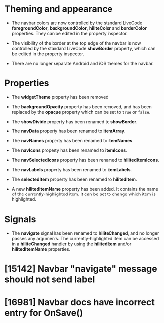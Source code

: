 # Theming and appearance

* The navbar colors are now controlled by the standard LiveCode
  **foregroundColor**, **backgroundColor**, **hiliteColor** and **borderColor**
  properties.  They can be edited in the property inspector.

* The visibility of the border at the top edge of the navbar is now
  controlled by the standard LiveCode **showBorder** property, which can be
  edited in the property inspector.

* There are no longer separate Android and iOS themes for the navbar.

# Properties

* The **widgetTheme** property has been removed.

* The **backgroundOpacity** property has been removed, and has been replaced by
  the **opaque** property which can be set to `true` or `false`.

* The **showDivide** property has been renamed to **showBorder**.

* The **navData** property has been renamed to **itemArray**.

* The **navNames** property has been renamed to **itemNames**.

* The **navIcons** property has been renamed to **itemIcons**.

* The **navSelectedIcons** property has been renamed to **hilitedItemIcons**.

* The **navLabels** property has been renamed to **itemLabels**.

* The **selectedItem** property has been renamed to **hilitedItem**.

* A new **hilitedItemName** property has been added.  It contains the name of
  the currently-highlighted item.  It can be set to change which item is
  highlighted.

# Signals

* The **navigate** signal has been renamed to **hiliteChanged**, and no longer
  passes any arguments.  The currently-highlighted item can be accessed in a
  **hiliteChanged** handler by using the **hilitedItem** and/or
  **hilitedItemName** properties.

# [15142] Navbar "navigate" message should not send label
# [16981] Navbar docs have incorrect entry for OnSave()
